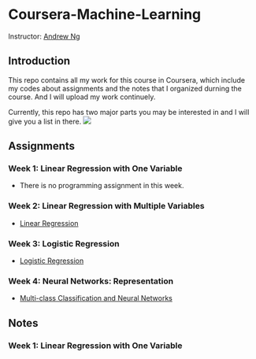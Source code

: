 # Coursera-Machine-Learning

Instructor: [Andrew Ng](http://www.andrewng.org/)

## Introduction

This repo contains all my work for this course in Coursera, which include my codes about assignments and the notes that I organized durning the course. And I will upload my work continuely.

Currently, this repo has two major parts you may be interested in and I will give you a list in there.
![](http://res.cloudinary.com/dyy3xzfqh/image/upload/v1509959692/QQ%E6%88%AA%E5%9B%BE20171106171307_e9v6yg.png)

## Assignments

### Week 1: Linear Regression with One Variable

- There is no programming assignment in this week.

### Week 2: Linear Regression with Multiple Variables
	
- [Linear Regression](https://github.com/huuuuusy/Coursera-Machine-Learning/tree/master/Machine%20Learning/machine%20Learning%20hw/machine-learning-ex1/machine-learning-ex1)

### Week 3: Logistic Regression

- [Logistic Regression](https://github.com/huuuuusy/Coursera-Machine-Learning/tree/master/Machine%20Learning/machine%20Learning%20hw/machine-learning-ex2/machine-learning-ex2)

### Week 4: Neural Networks: Representation

- [Multi-class Classification and Neural Networks](https://github.com/huuuuusy/Coursera-Machine-Learning/tree/master/Machine%20Learning/machine%20Learning%20hw/machine-learning-ex3/machine-learning-ex3)

## Notes

### Week 1: Linear Regression with One Variable




